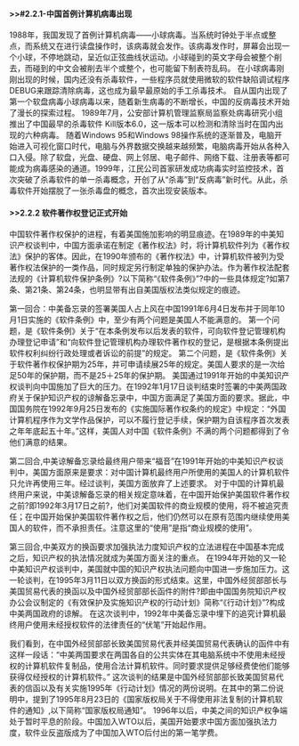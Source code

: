 #### >>#2.2.1-中国首例计算机病毒出现
   1988年，我国发现了首例计算机病毒——小球病毒。当系统时钟处于半点或整点，而系统又在进行读盘操作时，该病毒就会发作。该病毒发作时，屏幕会出现一个小球，不停地跳动，呈近似正弦曲线状运动。小球碰到的英文字母会被整个削去，而碰到的中文会被削去半个或整个，也可能留下制表符乱码。
   在小球病毒刚刚出现的时候，国内还没有杀毒软件，一些程序员就使用微软的软件缺陷调试程序DEBUG来跟踪清除病毒，这也成为最早最原始的手工杀毒技术。
自从国内出现了第一个软盘病毒小球病毒以来，随着新生病毒的不断增长，中国的反病毒技术开始了漫长的探索过程。
   1989年7月，公安部计算机管理监察局监察处病毒研究小组推出了中国最早的杀毒软件 Kill版本6.0，这一版本可以检测和清除当时在国内出现的六种病毒。
   随着Windows 95和Windows 98操作系统的逐渐普及，电脑开始进入可视化窗口时代，电脑与外界数据交换越来越频繁，电脑病毒开始从各种入口入侵。除了软盘，光盘、硬盘、网上邻居、电子邮件、网络下载、注册表等都可能成为病毒感染的通道。1999年，江民公司首家研发成功病毒实时监控技术，首次突破了杀毒软件的单一杀毒概念，开创了从“杀毒”到“反病毒”新时代。从此，杀毒软件开始摆脱了一张杀毒盘的概念，首次出现安装版本。
   
#### >>2.2.2 软件著作权登记正式开始

   中国软件著作权保护的进程，有着美国施加影响的明显痕迹。在1989年的中美知识产权谈判中，中国方面承诺在制定《著作权法》时，将计算机软件列为《著作权法》保护的客体。因此，在1990年颁布的《著作权法》中，计算机软件被列为受著作权法保护的一类作品，同时规定另行制定单独的保护办法。作为著作权法配套法规的《计算机软件保护条例》?以下简称“《软件条例》”?中的一些具体规定?如第7条、第21条、第24条，也明显带有出自美国版权法类似规定的痕迹。

第一回合：中美备忘录的签署美国人占上风在中国1991年6月4日发布并于同年10月1日实施的《软件条例》中，至少有两个问题是美国人不能满意的。
第一个问题，是《软件条例》关于“在本条例发布以后发表的软件，可向软件登记管理机构办理登记申请”和“向软件登记管理机构办理软件著作权的登记，是根据本条例提出软件权利纠纷行政处理或者诉讼的前提”的规定。
第二个问题，是《软件条例》关于软件著作权保护期为25年，并可申请续展25年的规定。美国人要求的是一次给足50年的保护期，而不是25＋25年的保护期。
美国通过1991年开始的中美知识产权谈判向中国施加了巨大的压力。在1992年1月17日谈判结束时签署的中美两国政府关于保护知识产权的谅解备忘录中，中国方面满足了美国方面的要求。据此，中国国务院在1992年9月25日发布的《实施国际著作权条约的规定》中规定：“外国计算机程序作为文学作品保护，可以不履行登记手续，保护期为自该程序首次发表之年年底起五十年。”这样，美国人对中国《软件条例》不满的两个问题都得到了令他们满意的结果。

第二回合,中美谅解备忘录给最终用户带来“福音”在1991年开始的中美知识产权谈判中，美国方面原来是要求：对中国计算机最终用户所使用的美国人的计算机软件只允许再使用三年。经过谈判，美国方面放弃了上述要求。
对于中国的计算机最终用户来说，中美谅解备忘录的相关规定意味着，在中国开始保护美国软件著作权之前?即1992年3月17日之前?，他们对美国软件的商业规模的使用，将不被追究责任；在中国开始保护美国软件著作权之后，他们仍然可以在原有范围内继续使用美国人的软件，而不承担责任。注意这里的“使用”是指“商业规模的使用”。

第三回合,中美双方的换函要求加强执法力度知识产权的立法进程在中国基本完成之后，知识产权的执法情况就成为美国方面关注的重点。
在1994年开始的又一轮中美知识产权谈判中，美国就中国的知识产权执法问题向中国进一步施加压力。这一轮谈判，在1995年3月11日以双方换函的形式结束。这里，中国外经贸部部长与美国贸易代表的换函以及中国外经贸部部长函件的附件?即由中国国务院知识产权办公会议制定的《有效保护及实施知识产权的行动计划》简称“《行动计划》”?构成中美两国政府的谅解。
在这次谈判中，1992年中美备忘录中埋下的追究计算机最终用户使用未经授权软件的法律责任的“伏笔”开始起作用。

我们看到，在中国外经贸部部长致美国贸易代表并经美国贸易代表确认的函件中有这样一段话：“中美两国要求在两国各自的公共实体在其电脑系统中不使用未经授权的计算机软件复制品，使用合法计算机软件。同时要求提供足够经费使他们能够获得仅经授权的计算机软件。”
这次谈判的结果是中国外经贸部部长致美国贸易代表的信函以及有关实施1995年《行动计划》情况的两份说明。在其中的第二份说明中，提到了1995年8月23日的《国家版权局关于不得使用非法复制的计算机软件的通知》,以下简称“国家版权局通知”。
1996年以后，中美之间的知识产权争端处于暂时平息的阶段。中国加入WTO以后，美国开始要求中国方面加强执法力度，软件业反盗版成为了中国加入WTO后付出的第一笔学费。
